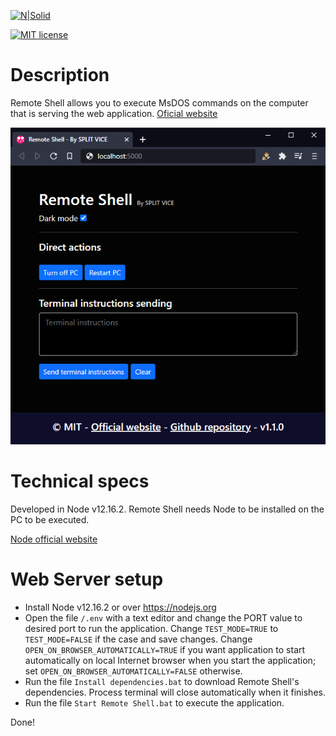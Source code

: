 [![N|Solid](https://dl.dropboxusercontent.com/s/oy06v7r8d871cr8/splitvice-banner.png?dl=0)](http://split-vice.com)

[![MIT license](https://img.shields.io/badge/License-MIT-blue.svg)](https://lbesson.mit-license.org/)
# Description
Remote Shell allows you to execute MsDOS commands on the computer that is serving the web application.
[Oficial website](http://split-vice.com/technology/web-software/remote-shell/)

![Remote Shell demo](./src/public/img/demo.png)
# Technical specs
Developed in Node v12.16.2. Remote Shell needs Node to be installed on the PC to be executed. 

[Node official website](https://nodejs.org/en/)
# Web Server setup
- Install Node v12.16.2 or over <https://nodejs.org>
- Open the file ```/.env``` with a text editor and change the PORT value to desired port to run the application. Change ```TEST_MODE=TRUE``` to ```TEST_MODE=FALSE``` if the case and save changes. 
Change ```OPEN_ON_BROWSER_AUTOMATICALLY=TRUE``` if you want application to start automatically on local Internet browser when you start the application; set ```OPEN_ON_BROWSER_AUTOMATICALLY=FALSE``` otherwise.
- Run the file ```Install dependencies.bat``` to download Remote Shell's dependencies. Process terminal will close automatically when it finishes.
- Run the file ```Start Remote Shell.bat``` to execute the application.

Done!